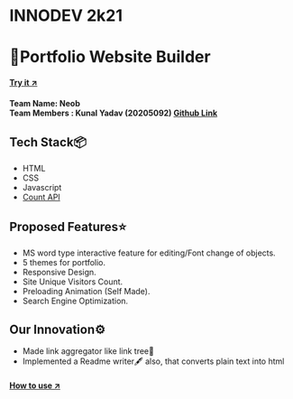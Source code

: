 # INNODEV 2k21
<h1>🚀Portfolio Website Builder</h1>
<h4><a href="https://metakunal.github.io/neob/">Try it ↗</a><h4>
Team Name: Neob
<br>
Team Members : Kunal Yadav (20205092) <a href="https://github.com/metakunal" target="_blank">Github Link</a>

<h2>Tech Stack📦</h2>
<ul>
  <li>HTML</li>
    <li>CSS</li>
    <li>Javascript</li>  
    <li><a href="https://countapi.xyz/">Count API</a></li>
 </ul> 
 
 <h2>Proposed Features⭐</h2>
<ul>
<li>MS word type interactive feature for editing/Font change of objects.</li>
<li>5 themes for portfolio.</li>
<li>Responsive Design.</li>
<li>Site Unique Visitors Count.</li>
<li>Preloading Animation (Self Made).</li>
<li>Search Engine Optimization.</li>
 </ul>
 
  <h2>Our Innovation⚙</h2>
<ul>
<li>Made link aggregator like link tree🌲</li>
  <li>Implemented a Readme writer🖋 also, that converts plain text into html</li>
 </ul>
 
 <h4><a href="https://youtu.be/I5jhnFfmZXI">How to use ↗</a></h4>
 
